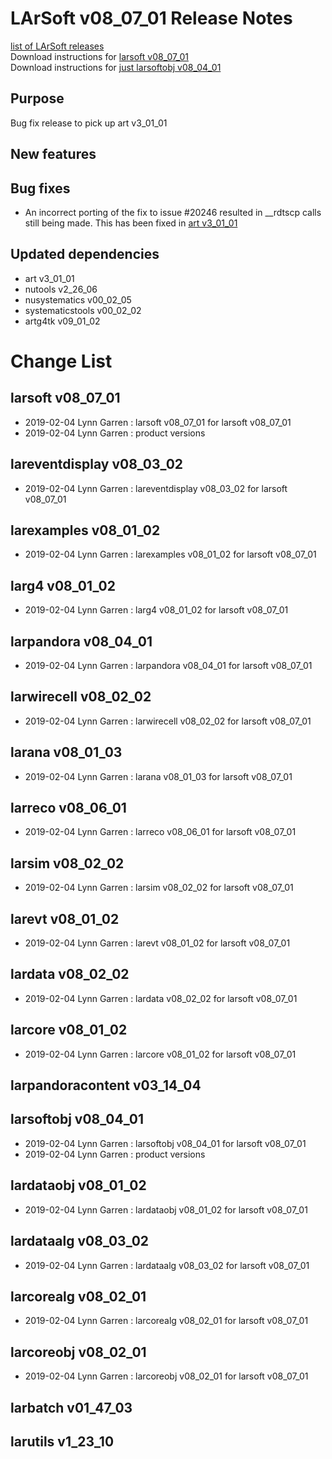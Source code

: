 # LArSoft v08_07_01 Release Notes



[list of LArSoft releases](LArSoft_release_list)  
Download instructions for [larsoft v08_07_01](https://scisoft.fnal.gov/scisoft/bundles/larsoft/v08_07_01/larsoft-v08_07_01.html)  
Download instructions for [just larsoftobj v08_04_01](https://scisoft.fnal.gov/scisoft/bundles/larsoftobj/v08_04_01/larsoftobj-v08_04_01.html)

## Purpose

Bug fix release to pick up art v3_01_01

## New features

## Bug fixes

-   An incorrect porting of the fix to issue \#20246 resulted in __rdtscp calls still being made. This has been fixed in [art v3_01_01](https://cdcvs.fnal.gov/redmine/projects/art/wiki/Series_301#releases)

## Updated dependencies

-   art v3_01_01
-   nutools v2_26_06
-   nusystematics v00_02_05
-   systematicstools v00_02_02
-   artg4tk v09_01_02

# Change List

## larsoft v08_07_01

-   2019-02-04 Lynn Garren : larsoft v08_07_01 for larsoft v08_07_01
-   2019-02-04 Lynn Garren : product versions

## lareventdisplay v08_03_02

-   2019-02-04 Lynn Garren : lareventdisplay v08_03_02 for larsoft v08_07_01

## larexamples v08_01_02

-   2019-02-04 Lynn Garren : larexamples v08_01_02 for larsoft v08_07_01

## larg4 v08_01_02

-   2019-02-04 Lynn Garren : larg4 v08_01_02 for larsoft v08_07_01

## larpandora v08_04_01

-   2019-02-04 Lynn Garren : larpandora v08_04_01 for larsoft v08_07_01

## larwirecell v08_02_02

-   2019-02-04 Lynn Garren : larwirecell v08_02_02 for larsoft v08_07_01

## larana v08_01_03

-   2019-02-04 Lynn Garren : larana v08_01_03 for larsoft v08_07_01

## larreco v08_06_01

-   2019-02-04 Lynn Garren : larreco v08_06_01 for larsoft v08_07_01

## larsim v08_02_02

-   2019-02-04 Lynn Garren : larsim v08_02_02 for larsoft v08_07_01

## larevt v08_01_02

-   2019-02-04 Lynn Garren : larevt v08_01_02 for larsoft v08_07_01

## lardata v08_02_02

-   2019-02-04 Lynn Garren : lardata v08_02_02 for larsoft v08_07_01

## larcore v08_01_02

-   2019-02-04 Lynn Garren : larcore v08_01_02 for larsoft v08_07_01

## larpandoracontent v03_14_04

## larsoftobj v08_04_01

-   2019-02-04 Lynn Garren : larsoftobj v08_04_01 for larsoft v08_07_01
-   2019-02-04 Lynn Garren : product versions

## lardataobj v08_01_02

-   2019-02-04 Lynn Garren : lardataobj v08_01_02 for larsoft v08_07_01

## lardataalg v08_03_02

-   2019-02-04 Lynn Garren : lardataalg v08_03_02 for larsoft v08_07_01

## larcorealg v08_02_01

-   2019-02-04 Lynn Garren : larcorealg v08_02_01 for larsoft v08_07_01

## larcoreobj v08_02_01

-   2019-02-04 Lynn Garren : larcoreobj v08_02_01 for larsoft v08_07_01

## larbatch v01_47_03

## larutils v1_23_10
